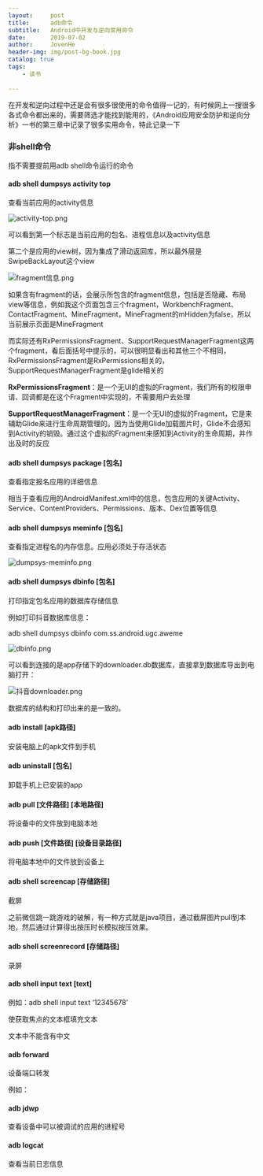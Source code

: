 ```yaml
---
layout:     post
title:      adb命令
subtitle:   Android中开发与逆向常用命令
date:       2019-07-02
author:     JovenHe
header-img: img/post-bg-book.jpg
catalog: true
tags:
    - 读书
    
---
```


在开发和逆向过程中还是会有很多很使用的命令值得一记的，有时候网上一搜很多各式命令都出来的，需要筛选才能找到能用的，《Android应用安全防护和逆向分析》一书的第三章中记录了很多实用命令，特此记录一下

### 非shell命令

指不需要提前用adb shell命令运行的命令

#### adb shell dumpsys activity top

查看当前应用的activity信息

<img src="https://i.loli.net/2019/07/02/5d1ab1743bc2459944.png" alt="activity-top.png" title="activity-top.png" />

可以看到第一个标志是当前应用的包名、进程信息以及activity信息

第二个是应用的view树，因为集成了滑动返回库，所以最外层是SwipeBackLayout这个view

<img src="https://i.loli.net/2019/07/02/5d1b04fab67d428306.png" alt="fragment信息.png" title="fragment信息.png" />

如果含有fragment的话，会展示所包含的fragment信息，包括是否隐藏、布局view等信息，例如我这个页面包含三个fragment，WorkbenchFragment、ContactFragment、MineFragment，MineFragment的mHidden为false，所以当前展示页面是MineFragment

而实际还有RxPermissionsFragment、SupportRequestManagerFragment这两个fragment，看后面括号中提示的，可以很明显看出和其他三个不相同，RxPermissionsFragment是RxPermissions相关的，SupportRequestManagerFragment是glide相关的

**RxPermissionsFragment**：是一个无UI的虚拟的Fragment，我们所有的权限申请、回调都是在这个Fragment中实现的，不需要用户去处理

**SupportRequestManagerFragment**：是一个无UI的虚拟的Fragment，它是来辅助Glide来进行生命周期管理的。因为当使用Glide加载图片时，Glide不会感知到Activity的销毁。通过这个虚拟的Fragment来感知到Activity的生命周期，并作出及时的反应

#### adb shell dumpsys package [包名]

查看指定报名应用的详细信息

相当于查看应用的AndroidManifest.xml中的信息，包含应用的关键Activity、Service、ContentProviders、Permissions、版本、Dex位置等信息

#### adb shell dumpsys meminfo [包名]

查看指定进程名的内存信息。应用必须处于存活状态

<img src="https://i.loli.net/2019/07/03/5d1c498d09a0755423.png" alt="dumpsys-meminfo.png" title="dumpsys-meminfo.png" />

#### adb shell dumpsys dbinfo [包名]

打印指定包名应用的数据库存储信息

例如打印抖音数据库信息：

adb shell dumpsys dbinfo com.ss.android.ugc.aweme

<img src="https://i.loli.net/2019/07/15/5d2c59f6a4bad62207.png" alt="dbinfo.png" title="dbinfo.png" />

可以看到连接的是app存储下的downloader.db数据库，直接拿到数据库导出到电脑打开：

<img src="https://i.loli.net/2019/07/15/5d2c5c421ae6c69801.png" alt="抖音downloader.png" title="抖音downloader.png" />

数据库的结构和打印出来的是一致的。

#### adb install [apk路径]

安装电脑上的apk文件到手机

#### adb uninstall [包名]

卸载手机上已安装的app

#### adb pull [文件路径] \[本地路径]

将设备中的文件放到电脑本地

#### adb push [文件路径] \[设备目录路径]

将电脑本地中的文件放到设备上

#### adb shell screencap [存储路径] 

截屏

之前微信跳一跳游戏的破解，有一种方式就是java项目，通过截屏图片pull到本地，然后通过计算得出按压时长模拟按压效果。

#### adb shell screenrecord [存储路径] 

录屏

#### adb shell input text [text]

例如：adb shell input text ‘12345678’

使获取焦点的文本框填充文本

文本中不能含有中文

#### adb forward

设备端口转发

例如：

#### adb jdwp

查看设备中可以被调试的应用的进程号

#### adb logcat

查看当前日志信息




